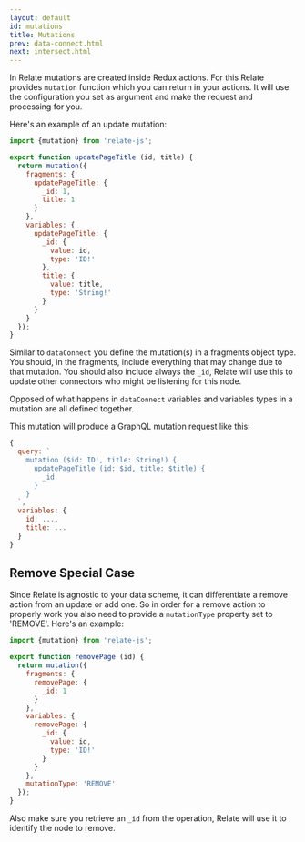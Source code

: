 ```yaml
---
layout: default
id: mutations
title: Mutations
prev: data-connect.html
next: intersect.html
---
```


In Relate mutations are created inside Redux actions. For this Relate provides `mutation` function which you can return in your actions. It will use the configuration you set as argument and make the request and processing for you.

Here's an example of an update mutation:

```js
import {mutation} from 'relate-js';

export function updatePageTitle (id, title) {
  return mutation({
    fragments: {
      updatePageTitle: {
        _id: 1,
        title: 1
      }
    },
    variables: {
      updatePageTitle: {
        _id: {
          value: id,
          type: 'ID!'
        },
        title: {
          value: title,
          type: 'String!'
        }
      }
    }
  });
}
```

Similar to `dataConnect` you define the mutation(s) in a fragments object type. You should, in the fragments, include everything that may change due to that mutation. You should also include always the `_id`, Relate will use this to update other connectors who might be listening for this node.

Opposed of what happens in `dataConnect` variables and variables types in a mutation are all defined together.

This mutation will produce a GraphQL mutation request like this:

```js
{
  query: `
    mutation ($id: ID!, title: String!) {
      updatePageTitle (id: $id, title: $title) {
        _id
      }
    }
  `,
  variables: {
    id: ...,
    title: ...
  }
}
```

## Remove Special Case

Since Relate is agnostic to your data scheme, it can differentiate a remove action from an update or add one. So in order for a remove action to properly work you also need to provide a `mutationType` property set to 'REMOVE'. Here's an example:

```js
import {mutation} from 'relate-js';

export function removePage (id) {
  return mutation({
    fragments: {
      removePage: {
        _id: 1
      }
    },
    variables: {
      removePage: {
        _id: {
          value: id,
          type: 'ID!'
        }
      }
    },
    mutationType: 'REMOVE'
  });
}
```

Also make sure you retrieve an `_id` from the operation, Relate will use it to identify the node to remove.

